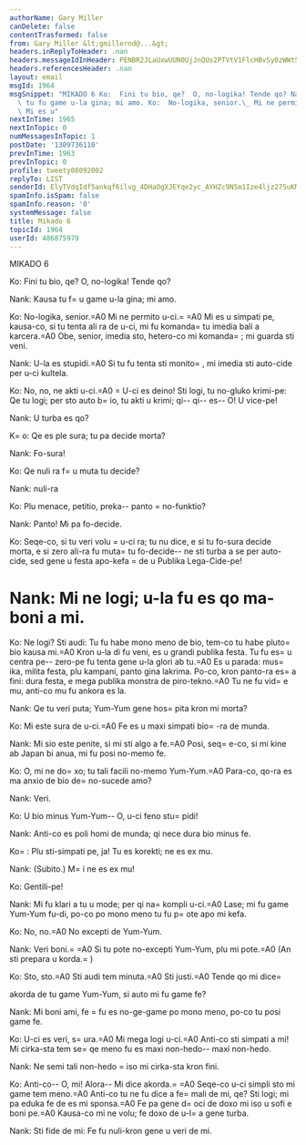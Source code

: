 ```yaml
---
authorName: Gary Miller
canDelete: false
contentTrasformed: false
from: Gary Miller &lt;gmillernd@...&gt;
headers.inReplyToHeader: .nan
headers.messageIdInHeader: PENBR2JLaUxwUUN0UjJnQUs2PTVtV1FlcHBvSy0zWWt5emZyenc3UTI0TWVRTkVXWUtqd0BtYWlsLmdtYWlsLmNvbT4=
headers.referencesHeader: .nan
layout: email
msgId: 1964
msgSnippet: "MIKADO 6 Ko:  Fini tu bio, qe?  O, no-logika! Tende qo? Nank:  Kausa\
  \ tu fu game u-la gina; mi amo. Ko:  No-logika, senior.\_ Mi ne permito u-ci.\_\
  \ Mi es u"
nextInTime: 1965
nextInTopic: 0
numMessagesInTopic: 1
postDate: '1309736110'
prevInTime: 1963
prevInTopic: 0
profile: tweety08092002
replyTo: LIST
senderId: ElyTVdqIdf5ankqf6ilvg_4DHaOgXJEYqe2yc_AYHZc9NSm1Ize4ljz275uKMrbJ51SqzvJZ2xJj4VJIJXxH_wWFgdTKQovG
spamInfo.isSpam: false
spamInfo.reason: '0'
systemMessage: false
title: Mikado 6
topicId: 1964
userId: 486875979
---
```


MIKADO 6

Ko:  Fini tu bio, qe?  O, no-logika! Tende qo?

Nank:  Kausa tu f=
u game u-la gina; mi amo.

Ko:  No-logika, senior.=A0 Mi ne permito u-ci.=
=A0 Mi es u simpati pe,
kausa-co, si tu tenta ali ra de u-ci, mi fu komanda=
 tu imedia bali a
karcera.=A0 Obe, senior, imedia sto, hetero-co mi komanda=
; mi guarda sti
veni.

Nank:  U-la es stupidi.=A0 Si tu fu tenta sti monito=
, mi imedia sti
auto-cide per u-ci kultela.

Ko:  No, no, ne akti u-ci.=A0 =
U-ci es deino!  Sti logi, tu no-gluko
krimi-pe:  Qe tu logi; per sto auto b=
io, tu akti u krimi; qi-- qi--
es-- O! U vice-pe!

Nank:  U turba es qo?

K=
o:  Qe es ple sura; tu pa decide morta?

Nank:  Fo-sura!

Ko:  Qe nuli ra f=
u muta tu decide?

Nank:  nuli-ra

Ko:  Plu menace, petitio, preka-- panto =
no-funktio?

Nank:  Panto! Mi pa fo-decide.

Ko:  Seqe-co, si tu veri volu =
u-ci ra; tu nu dice, e si tu fo-sura
decide morta, e si zero ali-ra fu muta=
 tu fo-decide-- ne sti turba a
se per auto-cide, sed gene u festa apo-kefa =
de u Publika Lega-Cide-pe!

Nank:  Mi ne logi; u-la fu es qo ma-boni a mi.
=

Ko:  Ne logi? Sti audi:  Tu fu habe mono meno de bio, tem-co tu habe
pluto=
 bio kausa mi.=A0 Kron u-la di fu veni, es u grandi publika festa.
Tu fu es=
 u centra pe-- zero-pe fu tenta gene u-la glori ab tu.=A0 Es u
parada:  mus=
ika, milita festa, plu kampani, panto gina lakrima.
Po-co, kron panto-ra es=
 a fini:  dura festa, e mega publika monstra de
piro-tekno.=A0 Tu ne fu vid=
e mu, anti-co mu fu ankora es la.

Nank:  Qe tu veri puta; Yum-Yum gene hos=
pita kron mi morta?

Ko:  Mi este sura de u-ci.=A0 Fe es u maxi simpati bio=
-ra de munda.

Nank:  Mi sio este penite, si mi sti algo a fe.=A0 Posi, seq=
e-co, si mi
kine ab Japan bi anua, mi fu posi no-memo fe.

Ko:  O, mi ne do=
xo; tu tali facili no-memo Yum-Yum.=A0 Para-co, qo-ra es
ma anxio de bio de=
 no-sucede amo?

Nank:  Veri.

Ko:  U bio minus Yum-Yum--  O, u-ci feno stu=
pidi!

Nank:  Anti-co es poli homi de munda; qi nece dura bio minus fe.

Ko=
:  Plu sti-simpati pe, ja!  Tu es korekti; ne es ex mu.

Nank:  (Subito.) M=
i ne es ex mu!

Ko:  Gentili-pe!

Nank:  Mi fu klari a tu u mode; per qi na=
 kompli u-ci.=A0 Lase; mi fu
game Yum-Yum fu-di, po-co po mono meno tu fu p=
ote apo mi kefa.

Ko:  No, no.=A0 No excepti de Yum-Yum.

Nank:  Veri boni.=
=A0 Si tu pote no-excepti Yum-Yum, plu mi pote.=A0 (An
sti prepara u korda.=
)

Ko:  Sto, sto.=A0 Sti audi tem minuta.=A0 Sti justi.=A0 Tende qo mi dice=

akorda de tu game Yum-Yum, si auto mi fu game fe?

Nank:  Mi boni ami, fe =
fu es no-ge-game po mono meno, po-co tu posi game fe.

Ko:  U-ci es veri, s=
ura.=A0 Mi mega logi u-ci.=A0 Anti-co sti simpati a
mi! Mi cirka-sta tem se=
qe meno fu es maxi non-hedo-- maxi non-hedo.

Nank:  Ne semi tali non-hedo =
iso mi cirka-sta kron fini.

Ko:  Anti-co-- O, mi!  Alora-- Mi dice akorda.=
=A0 Seqe-co u-ci simpli
sto mi game tem meno.=A0 Anti-co tu ne fu dice a fe=
 mali de mi, qe?  Sti
logi; mi pa eduka fe de es mi sponsa.=A0 Fe pa gene d=
oci de doxo mi iso
u sofi e boni pe.=A0 Kausa-co mi ne volu; fe doxo de u-l=
a gene turba.

Nank:  Sti fide de mi:  Fe fu nuli-kron gene u veri de mi.

